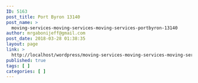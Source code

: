 ```yaml
---
ID: 5163
post_title: Port Byron 13140
post_name: >
  moving-services-moving-services-moving-services-portbyron-13140
author: mrgabonijeff@gmail.com
post_date: 2018-03-28 01:38:35
layout: page
link: >
  http://localhost/wordpress/moving-services-moving-services-moving-services-portbyron-13140/
published: true
tags: [ ]
categories: [ ]
---
```


